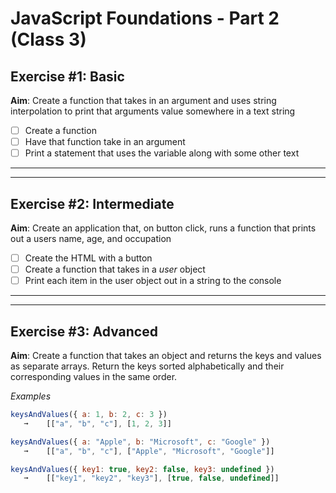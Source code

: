 # JavaScript Foundations - Part 2 (Class 3)

## Exercise #1: Basic

**Aim**: Create a function that takes in an argument and uses string interpolation to print that arguments value somewhere in a text string

- [ ] Create a function
- [ ] Have that function take in an argument
- [ ] Print a statement that uses the variable along with some other text

---

---

## Exercise #2: Intermediate

**Aim**: Create an application that, on button click, runs a function that prints out a users name, age, and occupation

- [ ] Create the HTML with a button
- [ ] Create a function that takes in a _user_ object
- [ ] Print each item in the user object out in a string to the console

---

---

## Exercise #3: Advanced

**Aim**: Create a function that takes an object and returns the keys and values as separate arrays. Return the keys sorted alphabetically and their corresponding values in the same order.

_Examples_

```js
keysAndValues({ a: 1, b: 2, c: 3 })
   ➞    [["a", "b", "c"], [1, 2, 3]]

keysAndValues({ a: "Apple", b: "Microsoft", c: "Google" })
   ➞    [["a", "b", "c"], ["Apple", "Microsoft", "Google"]]

keysAndValues({ key1: true, key2: false, key3: undefined })
   ➞    [["key1", "key2", "key3"], [true, false, undefined]]
```
